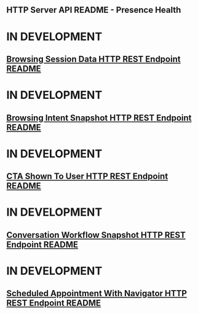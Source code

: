 ## HTTP Server API README - Presence Health

# IN DEVELOPMENT
## [Browsing Session Data HTTP REST Endpoint README](browsing_session_data_HTTP_REST_endpoint_README.md)

# IN DEVELOPMENT
## [Browsing Intent Snapshot HTTP REST Endpoint README](browsing_intent_snapshot_HTTP_REST_endpoint_README.md)

# IN DEVELOPMENT
## [CTA Shown To User HTTP REST Endpoint README](cta_shown_to_user_HTTP_REST_endpoint_README.md)

# IN DEVELOPMENT
## [Conversation Workflow Snapshot HTTP REST Endpoint README](conversation_workflow_snapshot_HTTP_REST_endpoint_README.md)

# IN DEVELOPMENT
## [Scheduled Appointment With Navigator HTTP REST Endpoint README](scheduled_appointment_with_navigator_HTTP_REST_endpoint_README.md)
